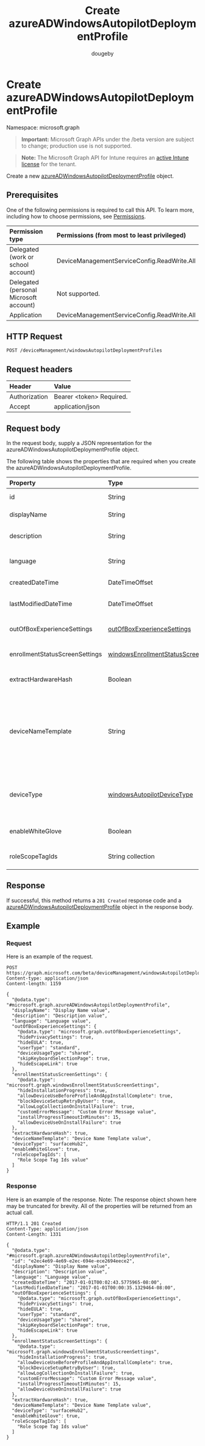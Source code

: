 ﻿---
title: "Create azureADWindowsAutopilotDeploymentProfile"
description: "Create a new azureADWindowsAutopilotDeploymentProfile object."
author: "dougeby"
localization_priority: Normal
ms.prod: "intune"
doc_type: apiPageType
---

# Create azureADWindowsAutopilotDeploymentProfile

Namespace: microsoft.graph

> **Important:** Microsoft Graph APIs under the /beta version are subject to change; production use is not supported.

> **Note:** The Microsoft Graph API for Intune requires an [active Intune license](https://go.microsoft.com/fwlink/?linkid=839381) for the tenant.

Create a new [azureADWindowsAutopilotDeploymentProfile](../resources/intune-enrollment-azureadwindowsautopilotdeploymentprofile.md) object.

## Prerequisites

One of the following permissions is required to call this API. To learn more, including how to choose permissions, see [Permissions](/graph/permissions-reference).

| Permission type                        | Permissions (from most to least privileged) |
| :------------------------------------- | :------------------------------------------ |
| Delegated (work or school account)     | DeviceManagementServiceConfig.ReadWrite.All |
| Delegated (personal Microsoft account) | Not supported.                              |
| Application                            | DeviceManagementServiceConfig.ReadWrite.All |

## HTTP Request

<!-- {
  "blockType": "ignored"
}
-->

```http
POST /deviceManagement/windowsAutopilotDeploymentProfiles
```

## Request headers

| Header        | Value                          |
| :------------ | :----------------------------- |
| Authorization | Bearer &lt;token&gt; Required. |
| Accept        | application/json               |

## Request body

In the request body, supply a JSON representation for the azureADWindowsAutopilotDeploymentProfile object.

The following table shows the properties that are required when you create the azureADWindowsAutopilotDeploymentProfile.

| Property                       | Type                                                                                                             | Description                                                                                                                                                                                                                                                                                                                                                                          |
| :----------------------------- | :--------------------------------------------------------------------------------------------------------------- | :----------------------------------------------------------------------------------------------------------------------------------------------------------------------------------------------------------------------------------------------------------------------------------------------------------------------------------------------------------------------------------- |
| id                             | String                                                                                                           | Profile Key Inherited from [windowsAutopilotDeploymentProfile](../resources/intune-shared-windowsautopilotdeploymentprofile.md)                                                                                                                                                                                                                                                      |
| displayName                    | String                                                                                                           | Name of the profile Inherited from [windowsAutopilotDeploymentProfile](../resources/intune-shared-windowsautopilotdeploymentprofile.md)                                                                                                                                                                                                                                              |
| description                    | String                                                                                                           | Description of the profile Inherited from [windowsAutopilotDeploymentProfile](../resources/intune-shared-windowsautopilotdeploymentprofile.md)                                                                                                                                                                                                                                       |
| language                       | String                                                                                                           | Language configured on the device Inherited from [windowsAutopilotDeploymentProfile](../resources/intune-shared-windowsautopilotdeploymentprofile.md)                                                                                                                                                                                                                                |
| createdDateTime                | DateTimeOffset                                                                                                   | Profile creation time Inherited from [windowsAutopilotDeploymentProfile](../resources/intune-shared-windowsautopilotdeploymentprofile.md)                                                                                                                                                                                                                                            |
| lastModifiedDateTime           | DateTimeOffset                                                                                                   | Profile last modified time Inherited from [windowsAutopilotDeploymentProfile](../resources/intune-shared-windowsautopilotdeploymentprofile.md)                                                                                                                                                                                                                                       |
| outOfBoxExperienceSettings     | [outOfBoxExperienceSettings](../resources/intune-enrollment-outofboxexperiencesettings.md)                       | Out of box experience setting Inherited from [windowsAutopilotDeploymentProfile](../resources/intune-shared-windowsautopilotdeploymentprofile.md)                                                                                                                                                                                                                                    |
| enrollmentStatusScreenSettings | [windowsEnrollmentStatusScreenSettings](../resources/intune-enrollment-windowsenrollmentstatusscreensettings.md) | Enrollment status screen setting Inherited from [windowsAutopilotDeploymentProfile](../resources/intune-shared-windowsautopilotdeploymentprofile.md)                                                                                                                                                                                                                                 |
| extractHardwareHash            | Boolean                                                                                                          | HardwareHash Extraction for the profile Inherited from [windowsAutopilotDeploymentProfile](../resources/intune-shared-windowsautopilotdeploymentprofile.md)                                                                                                                                                                                                                          |
| deviceNameTemplate             | String                                                                                                           | The template used to name the AutoPilot Device. This can be a custom text and can also contain either the serial number of the device, or a randomly generated number. The total length of the text generated by the template can be no more than 15 characters. Inherited from [windowsAutopilotDeploymentProfile](../resources/intune-shared-windowsautopilotdeploymentprofile.md) |
| deviceType                     | [windowsAutopilotDeviceType](../resources/intune-enrollment-windowsautopilotdevicetype.md)                       | The AutoPilot device type that this profile is applicable to. Inherited from [windowsAutopilotDeploymentProfile](../resources/intune-shared-windowsautopilotdeploymentprofile.md). Possible values are: `windowsPc`, `surfaceHub2`, `holoLens`.                                                                                                                                      |
| enableWhiteGlove               | Boolean                                                                                                          | Enable Autopilot White Glove for the profile. Inherited from [windowsAutopilotDeploymentProfile](../resources/intune-shared-windowsautopilotdeploymentprofile.md)                                                                                                                                                                                                                    |
| roleScopeTagIds                | String collection                                                                                                | Scope tags for the profile. Inherited from [windowsAutopilotDeploymentProfile](../resources/intune-shared-windowsautopilotdeploymentprofile.md)                                                                                                                                                                                                                                      |

## Response

If successful, this method returns a `201 Created` response code and a [azureADWindowsAutopilotDeploymentProfile](../resources/intune-enrollment-azureadwindowsautopilotdeploymentprofile.md) object in the response body.

## Example

### Request

Here is an example of the request.

```http
POST https://graph.microsoft.com/beta/deviceManagement/windowsAutopilotDeploymentProfiles
Content-type: application/json
Content-length: 1159

{
  "@odata.type": "#microsoft.graph.azureADWindowsAutopilotDeploymentProfile",
  "displayName": "Display Name value",
  "description": "Description value",
  "language": "Language value",
  "outOfBoxExperienceSettings": {
    "@odata.type": "microsoft.graph.outOfBoxExperienceSettings",
    "hidePrivacySettings": true,
    "hideEULA": true,
    "userType": "standard",
    "deviceUsageType": "shared",
    "skipKeyboardSelectionPage": true,
    "hideEscapeLink": true
  },
  "enrollmentStatusScreenSettings": {
    "@odata.type": "microsoft.graph.windowsEnrollmentStatusScreenSettings",
    "hideInstallationProgress": true,
    "allowDeviceUseBeforeProfileAndAppInstallComplete": true,
    "blockDeviceSetupRetryByUser": true,
    "allowLogCollectionOnInstallFailure": true,
    "customErrorMessage": "Custom Error Message value",
    "installProgressTimeoutInMinutes": 15,
    "allowDeviceUseOnInstallFailure": true
  },
  "extractHardwareHash": true,
  "deviceNameTemplate": "Device Name Template value",
  "deviceType": "surfaceHub2",
  "enableWhiteGlove": true,
  "roleScopeTagIds": [
    "Role Scope Tag Ids value"
  ]
}
```

### Response

Here is an example of the response. Note: The response object shown here may be truncated for brevity. All of the properties will be returned from an actual call.

```http
HTTP/1.1 201 Created
Content-Type: application/json
Content-Length: 1331

{
  "@odata.type": "#microsoft.graph.azureADWindowsAutopilotDeploymentProfile",
  "id": "e2ec4e69-4e69-e2ec-694e-ece2694eece2",
  "displayName": "Display Name value",
  "description": "Description value",
  "language": "Language value",
  "createdDateTime": "2017-01-01T00:02:43.5775965-08:00",
  "lastModifiedDateTime": "2017-01-01T00:00:35.1329464-08:00",
  "outOfBoxExperienceSettings": {
    "@odata.type": "microsoft.graph.outOfBoxExperienceSettings",
    "hidePrivacySettings": true,
    "hideEULA": true,
    "userType": "standard",
    "deviceUsageType": "shared",
    "skipKeyboardSelectionPage": true,
    "hideEscapeLink": true
  },
  "enrollmentStatusScreenSettings": {
    "@odata.type": "microsoft.graph.windowsEnrollmentStatusScreenSettings",
    "hideInstallationProgress": true,
    "allowDeviceUseBeforeProfileAndAppInstallComplete": true,
    "blockDeviceSetupRetryByUser": true,
    "allowLogCollectionOnInstallFailure": true,
    "customErrorMessage": "Custom Error Message value",
    "installProgressTimeoutInMinutes": 15,
    "allowDeviceUseOnInstallFailure": true
  },
  "extractHardwareHash": true,
  "deviceNameTemplate": "Device Name Template value",
  "deviceType": "surfaceHub2",
  "enableWhiteGlove": true,
  "roleScopeTagIds": [
    "Role Scope Tag Ids value"
  ]
}
```
